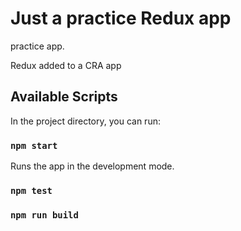 # Just a practice Redux app

practice app.

Redux added to a CRA app

## Available Scripts

In the project directory, you can run:

### `npm start`

Runs the app in the development mode.

### `npm test`

### `npm run build`
